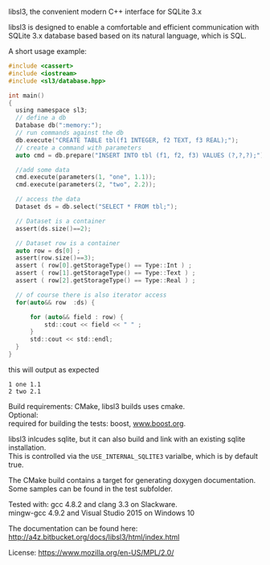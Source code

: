 libsl3, the convenient modern C++ interface for SQLite 3.x

libsl3 is designed to enable a comfortable and efficient communication with
SQLite 3.x database based based on its natural language, which is SQL.



A short usage example:

```c
#include <cassert>
#include <iostream>
#include <sl3/database.hpp>

int main()
{
  using namespace sl3;
  // define a db
  Database db(":memory:");
  // run commands against the db
  db.execute("CREATE TABLE tbl(f1 INTEGER, f2 TEXT, f3 REAL);");
  // create a command with parameters
  auto cmd = db.prepare("INSERT INTO tbl (f1, f2, f3) VALUES (?,?,?);");

  //add some data
  cmd.execute(parameters(1, "one", 1.1));
  cmd.execute(parameters(2, "two", 2.2));

  // access the data
  Dataset ds = db.select("SELECT * FROM tbl;");

  // Dataset is a container
  assert(ds.size()==2);

  // Dataset row is a container
  auto row = ds[0] ;
  assert(row.size()==3);
  assert ( row[0].getStorageType() == Type::Int ) ;
  assert ( row[1].getStorageType() == Type::Text ) ;
  assert ( row[2].getStorageType() == Type::Real ) ;

  // of course there is also iterator access
  for(auto&& row  :ds) {

      for (auto&& field : row) {
          std::cout << field << " " ;
      }
      std::cout << std::endl;
  }
}

```
this will output as expected

```
1 one 1.1 
2 two 2.1 
```

   
Build requirements:
CMake, libsl3 builds uses cmake.   
Optional:   
required for building the tests:  boost,  www.boost.org.    


libsl3 inlcudes sqlite, but it can also build and link with an existing sqlite
installation.   
This is controlled via the `USE_INTERNAL_SQLITE3` varialbe, 
which is by default true.

The CMake build contains a target for generating doxygen documentation.   
Some samples can be found in the test subfolder.  

Tested with:
gcc 4.8.2 and clang 3.3 on Slackware.    
mingw-gcc 4.9.2 and Visual Studio 2015 on Windows 10

The documentation can be found here:
http://a4z.bitbucket.org/docs/libsl3/html/index.html

License: https://www.mozilla.org/en-US/MPL/2.0/
